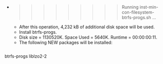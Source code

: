 * >>>>>>>>> Running inst-min-con-filesystem-btrfs-progs.sh ...
  * After this operation, 4,232 kB of additional disk space will be used.
  * Install btrfs-progs.
  * Disk size = 1130520K. Space Used = 5640K. Runtime = 00:00:00:11.
  * The following NEW packages will be installed:
  ```bash
btrfs-progs liblzo2-2
  ```
